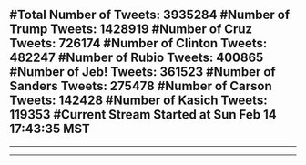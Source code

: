 #Total Number of Tweets: 3935284 
#Number of Trump Tweets: 1428919
#Number of Cruz Tweets: 726174
#Number of Clinton Tweets: 482247
#Number of Rubio Tweets: 400865
#Number of Jeb! Tweets: 361523
#Number of Sanders Tweets: 275478
#Number of Carson Tweets: 142428
#Number of Kasich Tweets: 119353
#Current Stream Started at Sun Feb 14 17:43:35 MST
---
---
---
